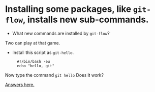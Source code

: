 Installing some packages, like `git-flow`, installs new sub-commands.
=========================================

- What new commands are installed by `git-flow`?

Two can play at that game.

- Install this script as `git-hello`.

        #!/bin/bash -eu
        echo "hello, git"

Now type the command `git hello`
Does it work?

[Answers here.](../../Answers/git-command/adding-a-new-subcommand.md)
